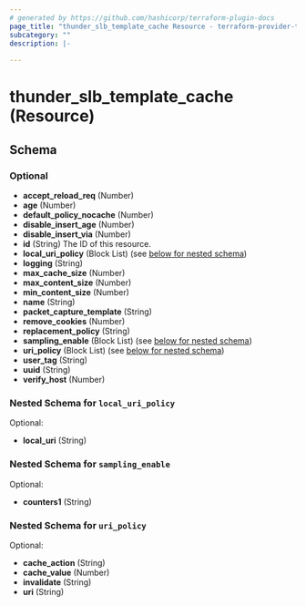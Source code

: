```yaml
---
# generated by https://github.com/hashicorp/terraform-plugin-docs
page_title: "thunder_slb_template_cache Resource - terraform-provider-thunder"
subcategory: ""
description: |-
  
---
```


# thunder_slb_template_cache (Resource)





<!-- schema generated by tfplugindocs -->
## Schema

### Optional

- **accept_reload_req** (Number)
- **age** (Number)
- **default_policy_nocache** (Number)
- **disable_insert_age** (Number)
- **disable_insert_via** (Number)
- **id** (String) The ID of this resource.
- **local_uri_policy** (Block List) (see [below for nested schema](#nestedblock--local_uri_policy))
- **logging** (String)
- **max_cache_size** (Number)
- **max_content_size** (Number)
- **min_content_size** (Number)
- **name** (String)
- **packet_capture_template** (String)
- **remove_cookies** (Number)
- **replacement_policy** (String)
- **sampling_enable** (Block List) (see [below for nested schema](#nestedblock--sampling_enable))
- **uri_policy** (Block List) (see [below for nested schema](#nestedblock--uri_policy))
- **user_tag** (String)
- **uuid** (String)
- **verify_host** (Number)

<a id="nestedblock--local_uri_policy"></a>
### Nested Schema for `local_uri_policy`

Optional:

- **local_uri** (String)


<a id="nestedblock--sampling_enable"></a>
### Nested Schema for `sampling_enable`

Optional:

- **counters1** (String)


<a id="nestedblock--uri_policy"></a>
### Nested Schema for `uri_policy`

Optional:

- **cache_action** (String)
- **cache_value** (Number)
- **invalidate** (String)
- **uri** (String)


